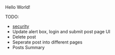 Hello World!

TODO:
* [security](http://stackoverflow.com/questions/1145132/how-safe-is-it-to-send-a-plain-text-password-using-ajax)
* Update alert box, login and submit post page UI
* Delete post
* Seperate post into different pages
* Posts Summary
